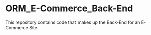 # ORM_E-Commerce_Back-End
This repository contains code that makes up the Back-End for an E-Commerce Site.
